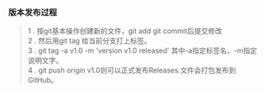 ### 版本发布过程
> 1 . 按git基本操作创建新的文件，git add git commit后提交修改<br/>
> 2 . 然后用git tag <name> 给当前分支打上标签。<br/>
> 3 . git tag -a v1.0 -m 'version v1.0 released' <nameID> 其中-a指定标签名，-m指定说明文字。<br/>
> 4 . git push origin v1.0则可以正式发布Releases.文件会打包发布到GitHub。